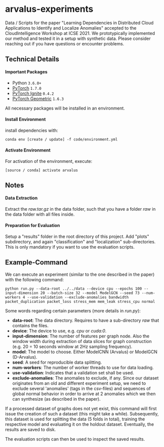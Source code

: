 # arvalus-experiments
Data / Scripts for the paper "Learning Dependencies in Distributed Cloud Applications to Identify and Localize Anomalies" accepted to the CloudIntelligence Workshop at ICSE 2021. We prototypically implemented our method and tested it in a setup with synthetic data. Please consider reaching out if you have questions or encounter problems.

## Technical Details

#### Important Packages
* Python `3.6.0+`
* [PyTorch](https://pytorch.org/) `1.7.0`
* [PyTorch Ignite](https://pytorch.org/ignite/) `0.4.2`
* [PyTorch Geometric](https://pytorch-geometric.readthedocs.io/en/1.6.3/) `1.6.3`

All necessary packages will be installed in an environment.

#### Install Environment
install dependencies with: 

    conda env [create / update] -f code/environment.yml

#### Activate Environment
For activation of the environment, execute:

    [source / conda] activate arvalus

## Notes

#### Data Extraction

Extract the *raw.tar.gz* in the data folder, such that you have a folder *raw* in the data folder with all files inside.

#### Preparation for Evaluation
Setup a "results" folder in the root directory of this project. 
Add "plots" subdirectory, and again "classification" and "localization" sub-directories. This is only mandatory if you want to use the evaluation scripts.

## Example-Command

We can execute an experiment (similar to the one described in the paper) with the following command:

    python run.py --data-root ../../data --device cpu --epochs 100 --input-dimension 20 --batch-size 32 --model ModelGCN --seed 73 --num-workers 4 --use-validation --exclude-anomalies bandwidth packet_duplication packet_loss stress_mem mem_leak stress_cpu normal

Some words regarding certain parameters (more details in *run.py*):

* **data-root**: The data directory. Requires to have a sub-directory *raw* that contains the files.
* **device**: The device to use, e.g. *cpu* or *cuda:0*.
* **input-dimension**: The number of features per graph node. Also the window width during extraction of data slices for graph construction (e.g. 20 = 10 seconds window at 2Hz sampling frequency). 
* **model**: The model to choose. Either ModelCNN (Arvalus) or ModelGCN (D-Arvalus).
* **seed**: A seed for reproducible data splitting.
* **num-workers**: The number of worker threads to use for data loading.
* **use-validation**: Indicates that a validation set shall be used.
* **exclude-anomalies**: The anomalies to exclude, if any. Since our dataset originates from an old and different experiment setup, we need to exclude several 'anomalies' (tags in the csv-files) and sequences of global normal behavior in order to arrive at 2 anomalies which we then can synthesize (as described in the paper).
 
If a processed dataset of graphs does not yet exist, this command will first issue the creation of such a dataset (this might take a while). Subsequently, this dataset is used for splitting the data (5 folds in total), training the respective model and evaluating it on the holdout dataset. Eventually, the results are saved to disk.

The evaluation scripts can then be used to inspect the saved results.

